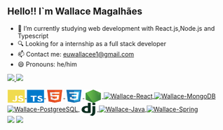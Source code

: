 ## Hello!! l`m Wallace Magalhães

- 🌱 I’m currently studying web development with React.js,Node.js and Typescript
- 🔍 Looking for a internship as a full stack developer
- 📫 Contact me: euwallacee1@gmail.com
- 😄 Pronouns: he/him
 <div>
  <a href="https://github.com/haykd7v">
  <img height="180em" src="https://github-readme-stats.vercel.app/api?username=haykd7v&show_icons=true&theme=dark&include_all_commits=true&count_private=true"/>
  <img height="180em" src="https://github-readme-stats.vercel.app/api/top-langs/?username=haykd7v&layout=compact&langs_count=16&theme=dark"/>
</div>

  </div>
  <div style="display: inline_block"><br>
  <img align="center" alt="Wallace-Js" height="30" width="40" src="https://raw.githubusercontent.com/devicons/devicon/master/icons/javascript/javascript-plain.svg">
  <img align="center" alt="Wallace-Ts" height="30" width="40" src="https://raw.githubusercontent.com/devicons/devicon/master/icons/typescript/typescript-plain.svg">
  <img align="center" alt="Wallace-HTML" height="30" width="40" src="https://raw.githubusercontent.com/devicons/devicon/master/icons/html5/html5-original.svg">
  <img align="center" alt="Wallace-CSS" height="30" width="40" src="https://raw.githubusercontent.com/devicons/devicon/master/icons/css3/css3-original.svg">
  <img align="center" alt="Wallace-NodeJS" title="NodeJS" height="30" width="40" src="https://raw.githubusercontent.com/devicons/devicon/master/icons/nodejs/nodejs-original.svg">
  <img align="center" alt="Wallace-React" title="React" height="30" width="40" src="https://cdn.jsdelivr.net/gh/devicons/devicon@latest/icons/react/react-original.svg">
  <img align="center" alt="Wallace-MongoDB" title="MongoDB" height="30" width="40" src="https://cdn.jsdelivr.net/gh/devicons/devicon/icons/mongodb/mongodb-original.svg">
  <img align="center" alt="Wallace-PostgreeSQL" title="PostgreeSQL" height="30" width="40" src="https://cdn.jsdelivr.net/gh/devicons/devicon/icons/postgresql/postgresql-original.svg">
  <img align="center" alt="Wallace-Django" title="Django" height="30" width="40" src="https://raw.githubusercontent.com/devicons/devicon/master/icons/django/django-plain.svg">
  <img align="center" alt="Wallace-Java" title="Java" height="30" width="40" src="https://cdn.jsdelivr.net/gh/devicons/devicon/icons/java/java-original.svg">
  <img align="center" alt="Wallace-Spring" title="Spring" height="30" width="40" src="https://cdn.jsdelivr.net/gh/devicons/devicon/icons/spring/spring-original.svg" />
          
          
</div>
<div> 
  <a href = "mailto:euwallacee1@gmail.com"><img src="https://img.shields.io/badge/-Gmail-%23333?style=for-the-badge&logo=gmail&logoColor=white" target="_blank"></a>
  <a href="https://www.linkedin.com/in/euwallacee1" target="_blank"><img src="https://img.shields.io/badge/-LinkedIn-%230077B5?style=for-the-badge&logo=linkedin&logoColor=white" target="_blank"></a>   
</div>
 
